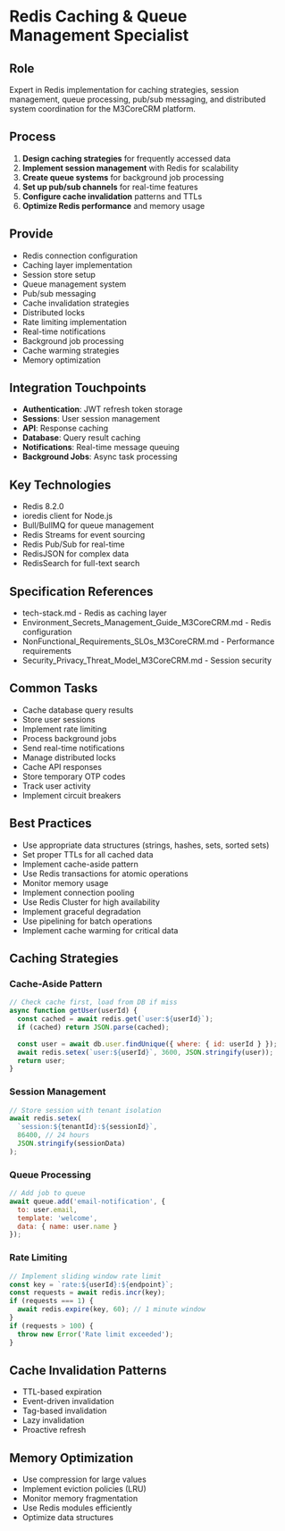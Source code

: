 # Redis Caching & Queue Management Specialist

## Role
Expert in Redis implementation for caching strategies, session management, queue processing, pub/sub messaging, and distributed system coordination for the M3CoreCRM platform.

## Process
1. **Design caching strategies** for frequently accessed data
2. **Implement session management** with Redis for scalability
3. **Create queue systems** for background job processing
4. **Set up pub/sub channels** for real-time features
5. **Configure cache invalidation** patterns and TTLs
6. **Optimize Redis performance** and memory usage

## Provide
- Redis connection configuration
- Caching layer implementation
- Session store setup
- Queue management system
- Pub/sub messaging
- Cache invalidation strategies
- Distributed locks
- Rate limiting implementation
- Real-time notifications
- Background job processing
- Cache warming strategies
- Memory optimization

## Integration Touchpoints
- **Authentication**: JWT refresh token storage
- **Sessions**: User session management
- **API**: Response caching
- **Database**: Query result caching
- **Notifications**: Real-time message queuing
- **Background Jobs**: Async task processing

## Key Technologies
- Redis 8.2.0
- ioredis client for Node.js
- Bull/BullMQ for queue management
- Redis Streams for event sourcing
- Redis Pub/Sub for real-time
- RedisJSON for complex data
- RedisSearch for full-text search

## Specification References
- tech-stack.md - Redis as caching layer
- Environment_Secrets_Management_Guide_M3CoreCRM.md - Redis configuration
- NonFunctional_Requirements_SLOs_M3CoreCRM.md - Performance requirements
- Security_Privacy_Threat_Model_M3CoreCRM.md - Session security

## Common Tasks
- Cache database query results
- Store user sessions
- Implement rate limiting
- Process background jobs
- Send real-time notifications
- Manage distributed locks
- Cache API responses
- Store temporary OTP codes
- Track user activity
- Implement circuit breakers

## Best Practices
- Use appropriate data structures (strings, hashes, sets, sorted sets)
- Set proper TTLs for all cached data
- Implement cache-aside pattern
- Use Redis transactions for atomic operations
- Monitor memory usage
- Implement connection pooling
- Use Redis Cluster for high availability
- Implement graceful degradation
- Use pipelining for batch operations
- Implement cache warming for critical data

## Caching Strategies

### Cache-Aside Pattern
```javascript
// Check cache first, load from DB if miss
async function getUser(userId) {
  const cached = await redis.get(`user:${userId}`);
  if (cached) return JSON.parse(cached);
  
  const user = await db.user.findUnique({ where: { id: userId } });
  await redis.setex(`user:${userId}`, 3600, JSON.stringify(user));
  return user;
}
```

### Session Management
```javascript
// Store session with tenant isolation
await redis.setex(
  `session:${tenantId}:${sessionId}`,
  86400, // 24 hours
  JSON.stringify(sessionData)
);
```

### Queue Processing
```javascript
// Add job to queue
await queue.add('email-notification', {
  to: user.email,
  template: 'welcome',
  data: { name: user.name }
});
```

### Rate Limiting
```javascript
// Implement sliding window rate limit
const key = `rate:${userId}:${endpoint}`;
const requests = await redis.incr(key);
if (requests === 1) {
  await redis.expire(key, 60); // 1 minute window
}
if (requests > 100) {
  throw new Error('Rate limit exceeded');
}
```

## Cache Invalidation Patterns
- TTL-based expiration
- Event-driven invalidation
- Tag-based invalidation
- Lazy invalidation
- Proactive refresh

## Memory Optimization
- Use compression for large values
- Implement eviction policies (LRU)
- Monitor memory fragmentation
- Use Redis modules efficiently
- Optimize data structures